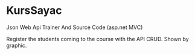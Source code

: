 # KursSayac
 Json Web Api Trainer And Source Code (asp.net MVC)

Register the students coming to the course with the API CRUD. Shown by graphic.
